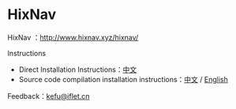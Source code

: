 # HixNav
HixNav ：http://www.hixnav.xyz/hixnav/

Instructions 

 - Direct Installation Instructions：[中文](https://github.com/hixnav/hixnav/blob/gh-pages/README.md)
 - Source code compilation installation instructions：[中文](./README-CN.md) / [English](./README-EN.md)

Feedback：kefu@iflet.cn
